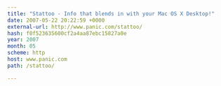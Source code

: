 ```yaml
---
title: "Stattoo - Info that blends in with your Mac OS X Desktop!"
date: 2007-05-22 20:22:59 +0000
external-url: http://www.panic.com/stattoo/
hash: f0f523635600cf2a4aa87ebc15827a0e
year: 2007
month: 05
scheme: http
host: www.panic.com
path: /stattoo/

---
```



